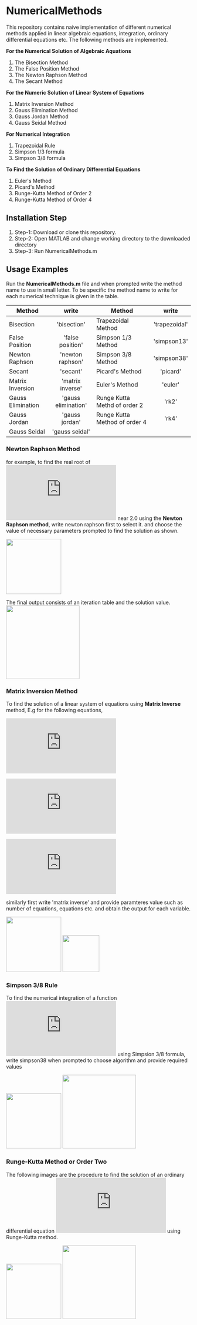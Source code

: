 # NumericalMethods
This repository contains naive implementation of different numerical methods applied in linear algebraic equations, integration, ordinary differential equations etc. The following methods are implemented.

**For the Numerical Solution of Algebraic Aquations**
1. The Bisection Method
2. The False Position Method
3. The Newton Raphson Method
4. The Secant Method

**For the Numeric Solution of Linear System of Equations**
1. Matrix Inversion Method
2. Gauss Elimination Method
3. Gauss Jordan Method
4. Gauss Seidal Method

**For Numerical Integration**
1. Trapezoidal Rule
2. Simpson 1/3 formula
3. Simpson 3/8 formula

**To Find the Solution of Ordinary Differential Equations**
1. Euler's Method
2. Picard's Method
3. Runge-Kutta Method of Order 2
4. Runge-Kutta Method of Order 4

## Installation Step
1. Step-1: Download or clone this repository.
2. Step-2: Open MATLAB and change working directory to the downloaded directory
3. Step-3: Run NumericalMethods.m

## Usage Examples
Run the **NumericalMethods.m** file and when prompted write the method name to use in small letter. To be specific the method name to write for each numerical technique is given in the table.


| Method            | write               | Method            | write               |
| -------------     |:-------------:      | -------------     |:-------------:      |
| Bisection         | 'bisection'         |Trapezoidal Method | 'trapezoidal'       |
| False Position    | 'false position'    |Simpson 1/3 Method | 'simpson13'         |
| Newton Raphson    | 'newton raphson'    |Simpson 3/8 Method | 'simpson38'         |
| Secant            | 'secant'            |Picard's Method    | 'picard'            |
| Matrix Inversion  | 'matrix inverse'    |Euler's Method     | 'euler'             |
| Gauss Elimination | 'gauss elimination' |Runge Kutta Methd of order 2 | 'rk2'     |
| Gauss Jordan      | 'gauss jordan'      |Runge Kutta Method of order 4 | 'rk4'    |
|Gauss Seidal       | 'gauss seidal'      |

### Newton Raphson Method
for example, to find the real root of  ![](https://latex.codecogs.com/svg.latex?x%5E%7B4%7D-11x&plus;8%20%3D0)  near 2.0  using the **Newton Raphson method**, write newton raphson first to select it. and choose the value of necessary parameters prompted to find the solution as shown.

<img src="utility/images/newton_raphson_method.PNG" height = "150">

The final output consists of an iteration table and the solution value. 
<img src ="utility/images/newton_raphson_output.PNG" height = "200">

### Matrix Inversion Method
To find the solution of a linear system of equations using **Matrix Inverse** method, E.g for the following equations,

![](https://latex.codecogs.com/svg.latex?%5Cdpi%7B50%7D%20%5Clarge%202x&plus;4y-6z%20%3D%20-4)

![](https://latex.codecogs.com/svg.latex?%5Cdpi%7B50%7D%20%5Clarge%20x&plus;5y&plus;3z%20%3D%2010)

![](https://latex.codecogs.com/svg.latex?%5Cdpi%7B50%7D%20%5Clarge%20x&plus;3y&plus;2z%20%3D%205)

similarly first write 'matrix inverse' and provide paramteres value such as number of equations, equations etc. and obtain the output for each variable.

<img src = "utility/images/matrix_inverse_method.PNG" height = "150">
<img src = "utility/images/matrix_inverse_output.PNG" height = "100">

### Simpson 3/8 Rule
To find the numerical integration of a function    ![](https://latex.codecogs.com/svg.latex?%5Cinline%20%5Cdpi%7B50%7D%20%5Clarge%20%5Cint_%7B0%7D%5E%7B12%7D%7B%5Cfrac%7B1%7D%7B1&plus;x%5E2%7Ddx%7D)    using Simpsion 3/8 formula, write simpson38 when prompted to choose algorithm and provide required values

<img src = "utility/images/simpson38.PNG" height = "150">
<img src = "utility/images/simpson38_output.PNG" height = "200">

### Runge-Kutta Method or Order Two
The following images are the procedure to find the solution of an ordinary differential equation    ![](https://latex.codecogs.com/svg.latex?%5Cinline%20%5Cdpi%7B50%7D%20%5Clarge%20%5Cfrac%7B%5Cmathrm%7Bd%7D%20y%7D%7B%5Cmathrm%7Bd%7D%20x%7D%3D%5Csin%7By%7D)    using Runge-Kutta method.

<img src = "utility/images/rk2_method.PNG" height = "150">
<img src = "utility/images/rk2_output.PNG" height = "200">


